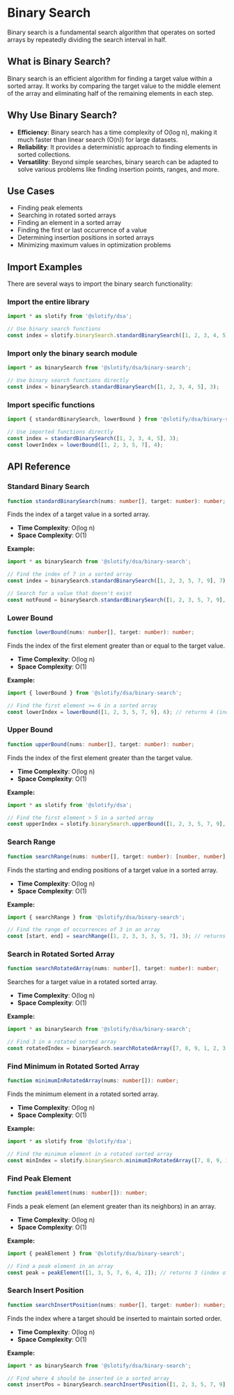 # Binary Search

Binary search is a fundamental search algorithm that operates on sorted arrays by repeatedly dividing the search interval in half.

## What is Binary Search?

Binary search is an efficient algorithm for finding a target value within a sorted array. It works by comparing the target value to the middle element of the array and eliminating half of the remaining elements in each step.

## Why Use Binary Search?

- **Efficiency**: Binary search has a time complexity of O(log n), making it much faster than linear search (O(n)) for large datasets.
- **Reliability**: It provides a deterministic approach to finding elements in sorted collections.
- **Versatility**: Beyond simple searches, binary search can be adapted to solve various problems like finding insertion points, ranges, and more.

## Use Cases

- Finding peak elements
- Searching in rotated sorted arrays
- Finding an element in a sorted array
- Finding the first or last occurrence of a value
- Determining insertion positions in sorted arrays
- Minimizing maximum values in optimization problems

## Import Examples

There are several ways to import the binary search functionality:

### Import the entire library

```typescript
import * as slotify from '@slotify/dsa';

// Use binary search functions
const index = slotify.binarySearch.standardBinarySearch([1, 2, 3, 4, 5], 3);
```

### Import only the binary search module

```typescript
import * as binarySearch from '@slotify/dsa/binary-search';

// Use binary search functions directly
const index = binarySearch.standardBinarySearch([1, 2, 3, 4, 5], 3);
```

### Import specific functions

```typescript
import { standardBinarySearch, lowerBound } from '@slotify/dsa/binary-search';

// Use imported functions directly
const index = standardBinarySearch([1, 2, 3, 4, 5], 3);
const lowerIndex = lowerBound([1, 2, 3, 5, 7], 4);
```

## API Reference

### Standard Binary Search

```typescript
function standardBinarySearch(nums: number[], target: number): number;
```

Finds the index of a target value in a sorted array.

- **Time Complexity**: O(log n)
- **Space Complexity**: O(1)

**Example:**

```typescript
import * as binarySearch from '@slotify/dsa/binary-search';

// Find the index of 7 in a sorted array
const index = binarySearch.standardBinarySearch([1, 2, 3, 5, 7, 9], 7); // returns 4

// Search for a value that doesn't exist
const notFound = binarySearch.standardBinarySearch([1, 2, 3, 5, 7, 9], 6); // returns -1
```

### Lower Bound

```typescript
function lowerBound(nums: number[], target: number): number;
```

Finds the index of the first element greater than or equal to the target value.

- **Time Complexity**: O(log n)
- **Space Complexity**: O(1)

**Example:**

```typescript
import { lowerBound } from '@slotify/dsa/binary-search';

// Find the first element >= 6 in a sorted array
const lowerIndex = lowerBound([1, 2, 3, 5, 7, 9], 6); // returns 4 (index of 7)
```

### Upper Bound

```typescript
function upperBound(nums: number[], target: number): number;
```

Finds the index of the first element greater than the target value.

- **Time Complexity**: O(log n)
- **Space Complexity**: O(1)

**Example:**

```typescript
import * as slotify from '@slotify/dsa';

// Find the first element > 5 in a sorted array
const upperIndex = slotify.binarySearch.upperBound([1, 2, 3, 5, 7, 9], 5); // returns 4 (index of 7)
```

### Search Range

```typescript
function searchRange(nums: number[], target: number): [number, number];
```

Finds the starting and ending positions of a target value in a sorted array.

- **Time Complexity**: O(log n)
- **Space Complexity**: O(1)

**Example:**

```typescript
import { searchRange } from '@slotify/dsa/binary-search';

// Find the range of occurrences of 3 in an array
const [start, end] = searchRange([1, 2, 3, 3, 3, 5, 7], 3); // returns [2, 4]
```

### Search in Rotated Sorted Array

```typescript
function searchRotatedArray(nums: number[], target: number): number;
```

Searches for a target value in a rotated sorted array.

- **Time Complexity**: O(log n)
- **Space Complexity**: O(1)

**Example:**

```typescript
import * as binarySearch from '@slotify/dsa/binary-search';

// Find 3 in a rotated sorted array
const rotatedIndex = binarySearch.searchRotatedArray([7, 8, 9, 1, 2, 3, 4, 5, 6], 3); // returns 5
```

### Find Minimum in Rotated Sorted Array

```typescript
function minimumInRotatedArray(nums: number[]): number;
```

Finds the minimum element in a rotated sorted array.

- **Time Complexity**: O(log n)
- **Space Complexity**: O(1)

**Example:**

```typescript
import * as slotify from '@slotify/dsa';

// Find the minimum element in a rotated sorted array
const minIndex = slotify.binarySearch.minimumInRotatedArray([7, 8, 9, 1, 2, 3, 4, 5, 6]); // returns 3 (index of 1)
```

### Find Peak Element

```typescript
function peakElement(nums: number[]): number;
```

Finds a peak element (an element greater than its neighbors) in an array.

- **Time Complexity**: O(log n)
- **Space Complexity**: O(1)

**Example:**

```typescript
import { peakElement } from '@slotify/dsa/binary-search';

// Find a peak element in an array
const peak = peakElement([1, 3, 5, 7, 6, 4, 2]); // returns 3 (index of 7)
```

### Search Insert Position

```typescript
function searchInsertPosition(nums: number[], target: number): number;
```

Finds the index where a target should be inserted to maintain sorted order.

- **Time Complexity**: O(log n)
- **Space Complexity**: O(1)

**Example:**

```typescript
import * as binarySearch from '@slotify/dsa/binary-search';

// Find where 4 should be inserted in a sorted array
const insertPos = binarySearch.searchInsertPosition([1, 2, 3, 5, 7, 9], 4); // returns 3
```
